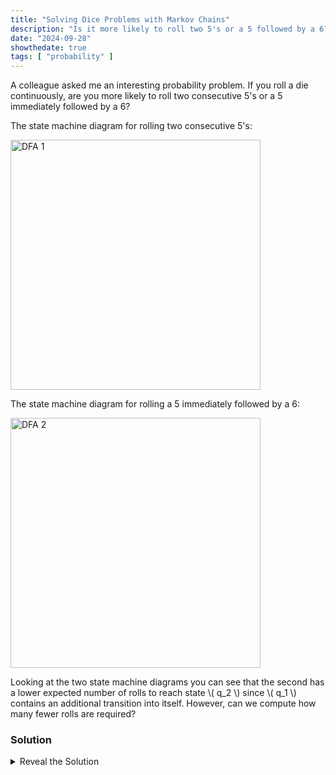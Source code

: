 ```yaml
---
title: "Solving Dice Problems with Markov Chains"
description: "Is it more likely to roll two 5's or a 5 followed by a 6?"
date: "2024-09-28"
showthedate: true
tags: [ "probability" ]
---
```


A colleague asked me an interesting probability problem. If you roll a die
continuously, are you more likely to roll two consecutive 5's or a 5 immediately followed by a 6?

The state machine diagram for rolling two consecutive 5's:

<img alt="DFA 1" width="400" src="/img/markov/dfa1.svg" />

The state machine diagram for rolling a 5 immediately followed by a 6:

<img alt="DFA 2" width="400" src="/img/markov/dfa2.svg" />

<p>
    Looking at the two state machine diagrams you can see that the second has a
    lower expected number of rolls to reach state \( q_2 \) since \( q_1 \)
    contains an additional transition into itself. However, can we compute how
    many fewer rolls are required?
</p>

### Solution

<details>
<summary>Reveal the Solution</summary>
<p>
Let \( t_n \) be the expected number of rolls required starting with state \( q_n \).
</p>
We can model rolling two consecutive 5's with the following equations:
<p>
    \begin{aligned}
    t_0 &= 1 + \frac{5}{6} t_0 + \frac{1}{6} t_1 \\
    t_1 &= 1 + \frac{5}{6} t_0
    \end{aligned}
</p>
<p>
Solving for \( t_0 \):
</p>
<p>
    \begin{aligned}
    t_0 &= 1 + \frac{5}{6} t_0 + \frac{1}{6} t_1 \\
        &= 1 + \frac{5}{6} t_0 + \frac{1}{6} \left( 1 + \frac{5}{6} t_0 \right) \\
        &= \frac{7}{6} + \frac{35}{36} t_0 \\
        &= 42 \text{ rolls}
    \end{aligned}
</p>
Likewise, we can model rolling a 5 immediately followed by a 6 with the following equations:
<p>
    \begin{aligned}
    t_0 &= 1 + \frac{5}{6} t_0 + \frac{1}{6} t_1 \\
    t_1 &= 1 + \frac{4}{6} t_0 + \frac{1}{6} t_1
    \end{aligned}
</p>
<p>
Let's simplify \( t_1 \) first:
</p>
<p>
    \begin{aligned}
    t_1 &= 1 + \frac{4}{6} t_0 + \frac{1}{6} t_1 \\
        &= \frac{6}{5} + \frac{4}{5} t_0
    \end{aligned}
</p>
<p>
Solving for \( t_0 \):
</p>
<p>
    \begin{aligned}
    t_0 &= 1 + \frac{5}{6} t_0 + \frac{1}{6} t_1 \\
        &= 1 + \frac{5}{6} t_0 + \frac{1}{6} \left( \frac{6}{5} + \frac{4}{5} t_0 \right) \\
        &= \frac{6}{5} + \frac{29}{30} t_0 \\
        &= 36 \text{ rolls}
    \end{aligned}
</p>

<p>
Hence it takes 6 fewer rolls to roll a 5 immediately followed by a 6 compared to rolling two consecutive 5's.
</p>

### General solution with [absorbing Markov chains](https://en.wikipedia.org/wiki/Absorbing_Markov_chain)

<p>
    To calculate the expected number of rolls we can first calculate the
    expected number of visits to reach transient states \( q_0 \) and \( q_1 \)
    given by
</p>
<p>
    \begin{aligned}
    N &= \left( I - Q \right) ^ {-1} \\
      &= \left( \begin{bmatrix}
                1 & 0\\
                0 & 1\\
                \end{bmatrix} - 
                \begin{bmatrix}
                q_0 \rightarrow q_0 & q_0 \rightarrow q_1 \\
                q_1 \rightarrow q_0 & q_1 \rightarrow q_1 \\
                \end{bmatrix}
        \right) ^ {-1}
    \end{aligned}
</p>
<p>
    where \( I \) is the identity matrix and \( Q \) is the transition matrix between transient states.
</p>

<p>
The expected number of rolls is the sum of the first row of matrix \( N \) as
it is the sum of the expected number of visits from \( q_0 \) to transient
states \( q_0 \) and \( q_1 \).
</p>

For rolling two consecutive 5's:

<p>
    \begin{aligned}
    N &= \left( I - Q \right) ^ {-1} \\
      &= \left( \begin{bmatrix}
                1 & 0\\
                0 & 1\\
                \end{bmatrix} - 
                \begin{bmatrix}
                \frac{5}{6} & \frac{1}{6}\\
                \frac{5}{6} & 0\\
                \end{bmatrix}
        \right) ^ {-1} \\
      &= \begin{bmatrix}
                36 & 6\\
                30 & 6\\
                \end{bmatrix} \Rightarrow 36 + 6 = 42 \text{ rolls}
    \end{aligned}
</p>

For rolling a 5 immediately followed by a 6:

<p>
    \begin{aligned}
    N &= \left( I - Q \right) ^ {-1} \\
      &= \left( \begin{bmatrix}
                1 & 0\\
                0 & 1\\
                \end{bmatrix} - 
                \begin{bmatrix}
                \frac{5}{6} & \frac{1}{6}\\
                \frac{4}{6} & \frac{1}{6}\\
                \end{bmatrix}
        \right) ^ {-1} \\
      &= \begin{bmatrix}
                30 & 6\\
                24 & 6\\
                \end{bmatrix} \Rightarrow 30 + 6 = 36 \text{ rolls}
    \end{aligned}
</p>
</details>

<script id="MathJax-script" async src="https://cdn.jsdelivr.net/npm/mathjax@3/es5/tex-mml-chtml.js"></script>